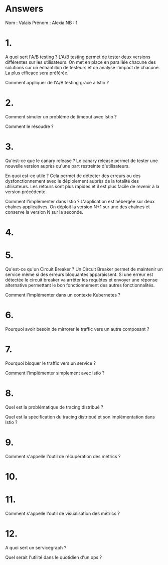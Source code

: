 # Answers

Nom : Valais
Prénom : Alexia
NB : 1

# 1.
A quoi sert l'A/B testing ?
L'A/B testing permet de tester deux versions différentes sur les utilisateurs. On met en place en parallèle chacune des solutions sur un échantillon de testeurs et on analyse l'impact de chacune. La plus efficace sera préférée.

Comment appliquer de l'A/B testing grâce à Istio ?

# 2.
Comment simuler un problème de timeout avec Istio ?

Comment le résoudre ?

# 3.
Qu'est-ce que le canary release ?
Le canary release permet de tester une nouvelle version auprès qu'une part restreinte d'utilisateurs. 

En quoi est-ce utile ?
Cela permet de détecter des erreurs ou des dysfonctionnement avec le déploiement auprès de la totalité des utilisateurs. Les retours sont plus rapides et il est plus facile de revenir à la version précédente. 

Comment l'implémenter dans Istio ?
L'application est hébergée sur deux chaînes applicatives. On déploit la version N+1 sur une des chaînes et conserve la version N sur la seconde.

# 4.

# 5.
Qu'est-ce qu'un Circuit Breaker ?
Un Circuit Breaker permet de maintenir un service même si des erreurs bloquantes apparaissent. Si une erreur est détectée le circuit breaker va arrêter les requètes et envoyer une réponse alternative permettant le bon fonctionnement des autres fonctionnalités. 

Comment l'implémenter dans un contexte Kubernetes ?

# 6.
Pourquoi avoir besoin de mirrorer le traffic vers un autre composant ?

# 7.
Pourquoi bloquer le traffic vers un service ?

Comment l'implémenter simplement avec Istio ?

# 8.
Quel est la problématique de tracing distribué ?

Quel est la spécification du tracing distribué et son implémentation dans Istio ?

# 9.
Comment s'appelle l'outil de récupération des métrics ?

# 10.

# 11.
Comment s'appelle l'outil de visualisation des métrics ?

# 12.
A quoi sert un servicegraph ?

Quel serait l'utilité dans le quotidien d'un ops ?
